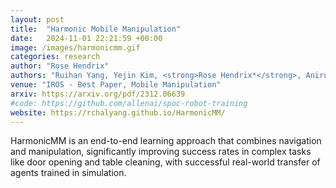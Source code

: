 ```yaml
---
layout: post
title:  "Harmonic Mobile Manipulation"
date:   2024-11-01 22:21:59 +00:00
image: /images/harmonicmm.gif
categories: research
author: "Rose Hendrix"
authors: "Ruihan Yang, Yejin Kim, <strong>Rose Hendrix*</strong>, Aniruddha Kembhavi, Xiaolong Wang, Kiana Ehsani"
venue: "IROS - Best Paper, Mobile Manipulation"
arxiv: https://arxiv.org/pdf/2312.06639
#code: https://github.com/allenai/spoc-robot-training
website: https://rchalyang.github.io/HarmonicMM/
---
```

HarmonicMM is an end-to-end learning approach that combines navigation and manipulation, significantly improving success rates in complex tasks like door opening and table cleaning, with successful real-world transfer of agents trained in simulation.